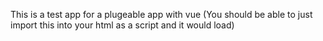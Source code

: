 This is a test app for a plugeable app with vue (You should be able to just import this into your html as a script and it would load)
